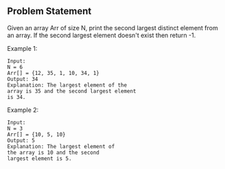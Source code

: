 ## Problem Statement

Given an array Arr of size N, print the second largest distinct element from an array. If the second largest element doesn't exist then return -1.

Example 1:
```
Input: 
N = 6
Arr[] = {12, 35, 1, 10, 34, 1}
Output: 34
Explanation: The largest element of the 
array is 35 and the second largest element
is 34.
```
Example 2:
```
Input: 
N = 3
Arr[] = {10, 5, 10}
Output: 5
Explanation: The largest element of 
the array is 10 and the second 
largest element is 5.
```
